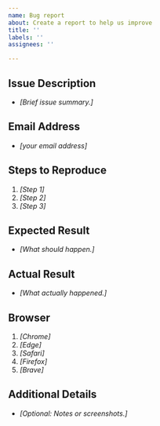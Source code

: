 ```yaml
---
name: Bug report
about: Create a report to help us improve
title: ''
labels: ''
assignees: ''

---
```


## Issue Description
* *[Brief issue summary.]*
## Email Address
* *[your email address]*
## Steps to Reproduce
1. *[Step 1]*
2. *[Step 2]*
3. *[Step 3]*
## Expected Result
* *[What should happen.]*
## Actual Result
* *[What actually happened.]*
## Browser
1. *[Chrome]*
2. *[Edge]*
3. *[Safari]*
4. *[Firefox]*
5. *[Brave]*
## Additional Details
* *[Optional: Notes or screenshots.]*
